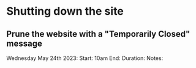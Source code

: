 # Shutting down the site
## Prune the website with a "Temporarily Closed" message

Wednesday May 24th 2023:
    Start: 10am
    End: 
    Duration:
    Notes:
